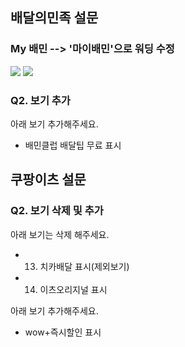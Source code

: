 ## 배달의민족 설문

### My 배민 -->  '마이배민'으로 워딩 수정
![](https://i.imgur.com/Uea7GnF.png)
![](https://i.imgur.com/QYJxyCO.png)

### Q2. 보기 추가
아래 보기 추가해주세요.
- 배민클럽 배달팁 무료 표시


## 쿠팡이츠 설문

### Q2. 보기 삭제 및 추가
아래 보기는 삭제 해주세요.
- 13) 치카배달 표시(제외보기)
- 14) 이츠오리지널 표시

아래 보기 추가해주세요.
-  wow+즉시할인 표시


